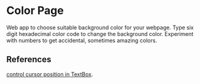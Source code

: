 # Color Page

Web app to choose suitable background color for your webpage.
Type six digit hexadecimal color code to change the background color.
Experiment with numbers to get accidental, sometimes amazing colors.

## References
[control cursor position in TextBox](http://stackoverflow.com/a/20423272).
